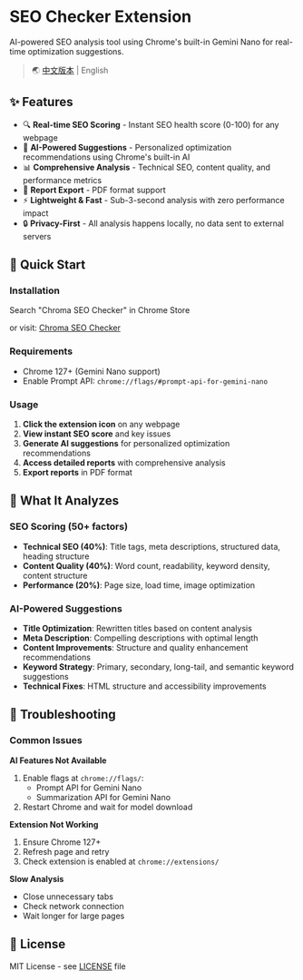 # SEO Checker Extension

AI-powered SEO analysis tool using Chrome's built-in Gemini Nano for real-time optimization suggestions.

> 🌏 [中文版本](./README_zh.md) | English

## ✨ Features

- 🔍 **Real-time SEO Scoring** - Instant SEO health score (0-100) for any webpage
- 🤖 **AI-Powered Suggestions** - Personalized optimization recommendations using Chrome's built-in AI
- 📊 **Comprehensive Analysis** - Technical SEO, content quality, and performance metrics
- 📄 **Report Export** - PDF format support
- ⚡ **Lightweight & Fast** - Sub-3-second analysis with zero performance impact
- 🔒 **Privacy-First** - All analysis happens locally, no data sent to external servers

## 🚀 Quick Start

### Installation

Search "Chroma SEO Checker" in Chrome Store

or visit: [Chroma SEO Checker](https://xxx)

### Requirements
- Chrome 127+ (Gemini Nano support)
- Enable Prompt API: `chrome://flags/#prompt-api-for-gemini-nano`

### Usage

1. **Click the extension icon** on any webpage
2. **View instant SEO score** and key issues
3. **Generate AI suggestions** for personalized optimization recommendations
4. **Access detailed reports** with comprehensive analysis
5. **Export reports** in PDF format

## 🔧 What It Analyzes

### SEO Scoring (50+ factors)
- **Technical SEO (40%)**: Title tags, meta descriptions, structured data, heading structure
- **Content Quality (40%)**: Word count, readability, keyword density, content structure  
- **Performance (20%)**: Page size, load time, image optimization

### AI-Powered Suggestions
- **Title Optimization**: Rewritten titles based on content analysis
- **Meta Description**: Compelling descriptions with optimal length
- **Content Improvements**: Structure and quality enhancement recommendations
- **Keyword Strategy**: Primary, secondary, long-tail, and semantic keyword suggestions
- **Technical Fixes**: HTML structure and accessibility improvements

## 🔧 Troubleshooting

### Common Issues

**AI Features Not Available**
1. Enable flags at `chrome://flags/`: 
   - Prompt API for Gemini Nano
   - Summarization API for Gemini Nano
2. Restart Chrome and wait for model download

**Extension Not Working**
1. Ensure Chrome 127+
2. Refresh page and retry
3. Check extension is enabled at `chrome://extensions/`

**Slow Analysis**
- Close unnecessary tabs
- Check network connection
- Wait longer for large pages

## 📄 License

MIT License - see [LICENSE](./LICENSE) file
